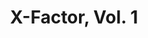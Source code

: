 ---
title: "X-Factor, Vol. 1"
issue: 80A
issue_nr: 80
full_title: Belles Whistles
subtitle: ""
story_arc: ""
crossover: ""
variant: ""
publisher: Marvel Comics
creators: 
  - Peter David
  - Jim Fern
  - Al Milgrom
release_date: "May 19, 1992"
release_year: 1992
genre:
  - Action
  - Adventure
  - Super-Heroes
format: Comic
pages: 32
signed_by: ""
price: 1.25
---